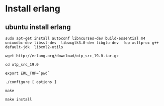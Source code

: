 # Install erlang

## ubuntu install erlang

```
sudo apt-get install autoconf libncurses-dev build-essential m4 unixodbc-dev libssl-dev  libwxgtk3.0-dev libglu-dev  fop xsltproc g++  default-jdk  libxml2-utils

wget http://erlang.org/download/otp_src_19.0.tar.gz

cd otp_src_19.0

export ERL_TOP=`pwd`

./configure [ options ]

make

make install
```

